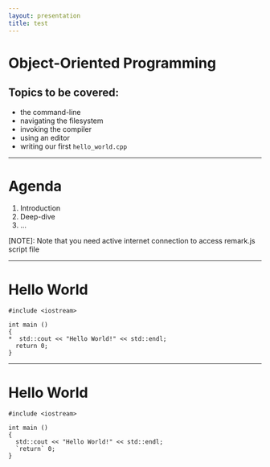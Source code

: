 ```yaml
---
layout: presentation
title: test
---
```


# Object-Oriented Programming

## Topics to be covered:

- the command-line
- navigating the filesystem
- invoking the compiler
- using an editor
- writing our first `hello_world.cpp`


---

# Agenda

1. Introduction
2. Deep-dive
3. ...

[NOTE]: Note that you need active internet connection to access remark.js script file

---

# Hello World

```
#include <iostream>

int main ()
{
*  std::cout << "Hello World!" << std::endl;
  return 0;
}
```

---

# Hello World

```
#include <iostream>

int main ()
{
  std::cout << "Hello World!" << std::endl;
  `return` 0;
}
```
